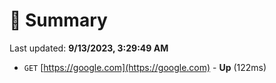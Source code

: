# 📖 Summary
Last updated: **9/13/2023, 3:29:49 AM**

- `GET` [https://google.com](https://google.com) - **Up** (122ms)
